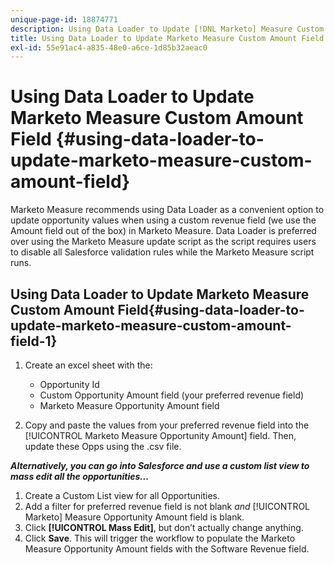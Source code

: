 ```yaml
---
unique-page-id: 18874771
description: Using Data Loader to Update [!DNL Marketo] Measure Custom Amount Field - [!DNL Marketo] Measure - Product Documentation
title: Using Data Loader to Update Marketo Measure Custom Amount Field
exl-id: 55e91ac4-a835-48e0-a6ce-1d85b32aeac0
---
```

# Using Data Loader to Update Marketo Measure Custom Amount Field {#using-data-loader-to-update-marketo-measure-custom-amount-field}

Marketo Measure recommends using Data Loader as a convenient option to update opportunity values when using a custom revenue field (we use the Amount field out of the box) in Marketo Measure. Data Loader is preferred over using the Marketo Measure update script as the script requires users to disable all Salesforce validation rules while the Marketo Measure script runs.

## Using Data Loader to Update Marketo Measure Custom Amount Field{#using-data-loader-to-update-marketo-measure-custom-amount-field-1}

1. Create an excel sheet with the:

   * Opportunity Id
   * Custom Opportunity Amount field (your preferred revenue field)
   * Marketo Measure Opportunity Amount field

1. Copy and paste the values from your preferred revenue field into the [!UICONTROL Marketo Measure Opportunity Amount] field. Then, update these Opps using the .csv file.

**_Alternatively, you can go into Salesforce and use a custom list view to mass edit all the opportunities..._**

1. Create a Custom List view for all Opportunities.
1. Add a filter for preferred revenue field is not blank _and_ [!UICONTROL Marketo] Measure Opportunity Amount field is blank.
1. Click **[!UICONTROL Mass Edit]**, but don’t actually change anything.
1. Click **Save**. This will trigger the workflow to populate the Marketo Measure Opportunity Amount fields with the Software Revenue field.
